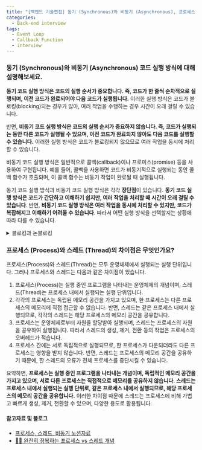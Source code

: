 ```yaml
---
title: "[백엔드 기술면접] 동기 (Synchronous)와 비동기 (Asynchronous), 프로세스 (Process)와 스레드 (Thread)"
categories:
  - Back-end interview
tags:
  - Event Loop
  - Callback Function 
  - interview
---
```

### 동기 (Synchronous)와 비동기 (Asynchronous) 코드 실행 방식에 대해 설명해보세요. 
**동기 코드 실행 방식은 코드의 실행 순서가 중요합니다. 즉, 코드가 한 줄씩 순차적으로 실행되며, 이전 코드가 완료되어야 다음 코드가 실행됩니다.** 이러한 실행 방식은 코드가 블로킹(blocking)되는 경우가 많아, 여러 작업을 수행하는 경우 시간이 오래 걸릴 수 있습니다.

반면, **비동기 코드 실행 방식은 코드의 실행 순서가 중요하지 않습니다. 즉, 코드가 실행되는 동안 다른 코드가 실행될 수 있으며, 이전 코드가 완료되지 않아도 다음 코드를 실행할 수 있습니다.** 이러한 실행 방식은 코드가 블로킹되지 않으므로 여러 작업을 동시에 처리할 수 있습니다.

비동기 코드 실행 방식은 일반적으로 콜백(callback)이나 프로미스(promise) 등을 사용하여 구현됩니다. 예를 들어, 콜백을 사용하면 코드가 비동기적으로 실행되는 동안 콜백 함수가 호출되며, 이 콜백 함수는 비동기 작업이 완료될 때 실행됩니다.

동기 코드 실행 방식과 비동기 코드 실행 방식은 각각 **장단점**이 있습니다. **동기 코드 실행 방식은 코드가 간단하고 이해하기 쉽지만, 여러 작업을 처리할 때 시간이 오래 걸릴 수 있습니다**. 반면, **비동기 코드 실행 방식은 여러 작업을 동시에 처리할 수 있지만, 코드가 복잡해지고 이해하기 어려울 수 있습니다**. 따라서 어떤 실행 방식을 선택할지는 상황에 따라 다를 수 있습니다.
<details>
<summary> 블로킹과 논블로킹 </summary>
<div markdown="1">       
**블로킹(blocking)은 호출된 함수가 작업을 수행하는 동안, 다음 코드의 실행을 멈추는 것을 말합니다.** 이때 코드의 실행 흐름이 중지되어 다른 작업을 수행할 수 없기 때문에, 블로킹은 일반적으로 비효율적인 방식으로 여겨집니다.

반면, **논블로킹(non-blocking)은 호출된 함수가 작업을 수행하는 동안, 다음 코드의 실행을 멈추지 않고, 다른 작업을 수행할 수 있는 것을 말합니다.** 이때 코드의 실행 흐름이 중지되지 않기 때문에, 논블로킹은 보다 효율적인 방식으로 여겨집니다.

논블로킹 코드는 비동기 코드와도 관련이 있습니다. 비동기 코드는 작업을 수행하는 동안 다른 작업을 수행할 수 있기 때문에, 논블로킹으로 동작합니다. 이와 반대로, 동기 코드는 작업을 수행하는 동안 다른 작업을 수행할 수 없기 때문에, 블로킹으로 동작합니다.

예를 들어, 파일을 읽는 동기적인 코드는 파일을 읽는 동안 다른 작업을 수행할 수 없기 때문에, 블로킹 방식으로 동작합니다. 반면, 파일을 읽는 비동기적인 코드는 파일을 읽는 동안 다른 작업을 수행할 수 있기 때문에, 논블로킹 방식으로 동작합니다
</div>
</details>

### 프로세스 (Process)와 스레드 (Thread)의 차이점은 무엇인가요?
프로세스(Process)와 스레드(Thread)는 모두 운영체제에서 실행되는 실행 단위입니다. 그러나 프로세스와 스레드는 다음과 같은 차이점이 있습니다.

1. 프로세스(Process)는 실행 중인 프로그램을 나타내는 운영체제의 개념이며, 스레드(Thread)는 프로세스 내에서 실행되는 실행 단위입니다.
2. 각각의 프로세스는 독립된 메모리 공간을 가지고 있으며, 한 프로세스는 다른 프로세스의 메모리에 직접 접근할 수 없습니다. 반면, 스레드는 같은 프로세스 내에서 실행되므로, 각각의 스레드는 해당 프로세스의 메모리 공간을 공유합니다.
3. 프로세스는 운영체제로부터 자원을 할당받아 실행되며, 스레드는 프로세스의 자원을 공유하여 실행됩니다. 따라서 스레드의 생성, 제거, 전환 등의 작업은 프로세스의 오버헤드가 적습니다.
4. 프로세스 간에는 서로 독립적으로 실행되므로, 한 프로세스가 다운되더라도 다른 프로세스는 영향을 받지 않습니다. 반면, 스레드는 프로세스의 메모리 공간을 공유하기 때문에, 한 스레드의 오류가 전체 프로세스를 중단시킬 수 있습니다.

요약하면, **프로세스는 실행 중인 프로그램을 나타내는 개념이며, 독립적인 메모리 공간을 가지고 있으며, 서로 다른 프로세스는 직접적으로 메모리를 공유하지 않습니다. 스레드는 프로세스 내에서 실행되는 실행 단위로, 같은 프로세스 내에서 실행되므로, 해당 프로세스의 메모리 공간을 공유합니다.** 이러한 차이점 때문에 스레드는 프로세스에 비해 가볍고 빠르게 생성, 제거, 전환할 수 있으며, 다양한 용도로 활용됩니다.

#### 참고자료 및 블로그 
- [프로세스, 스레드, 비동기 노션자료](https://teamsparta.notion.site/adea78f8538745f3b907b10904a261d6)
- [👩‍💻 ‍완전히 정복하는 프로세스 vs 스레드 개념](https://inpa.tistory.com/entry/%F0%9F%91%A9%E2%80%8D%F0%9F%92%BB-%ED%94%84%EB%A1%9C%EC%84%B8%EC%8A%A4-%E2%9A%94%EF%B8%8F-%EC%93%B0%EB%A0%88%EB%93%9C-%EC%B0%A8%EC%9D%B4#thankYou)